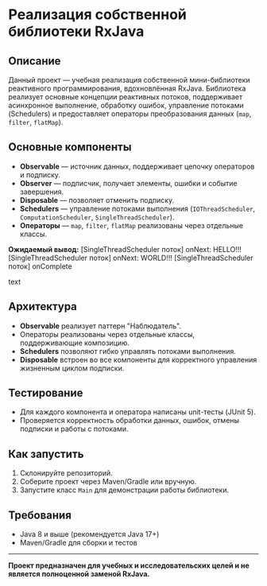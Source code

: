 
# Реализация собственной библиотеки RxJava

## Описание

Данный проект — учебная реализация собственной мини-библиотеки реактивного программирования, вдохновлённая RxJava. Библиотека реализует основные концепции реактивных потоков, поддерживает асинхронное выполнение, обработку ошибок, управление потоками (Schedulers) и предоставляет операторы преобразования данных (`map`, `filter`, `flatMap`).

## Основные компоненты

- **Observable** — источник данных, поддерживает цепочку операторов и подписку.
- **Observer** — подписчик, получает элементы, ошибки и событие завершения.
- **Disposable** — позволяет отменить подписку.
- **Schedulers** — управление потоками выполнения (`IOThreadScheduler`, `ComputationScheduler`, `SingleThreadScheduler`).
- **Операторы** — `map`, `filter`, `flatMap` реализованы через отдельные классы.

**Ожидаемый вывод:**
[SingleThreadScheduler поток] onNext: HELLO!!!
[SingleThreadScheduler поток] onNext: WORLD!!!
[SingleThreadScheduler поток] onComplete

text

## Архитектура

- **Observable** реализует паттерн "Наблюдатель".
- Операторы реализованы через отдельные классы, поддерживающие композицию.
- **Schedulers** позволяют гибко управлять потоками выполнения.
- **Disposable** встроен во все компоненты для корректного управления жизненным циклом подписки.

## Тестирование

- Для каждого компонента и оператора написаны unit-тесты (JUnit 5).
- Проверяется корректность обработки данных, ошибок, отмены подписки и работы с потоками.

## Как запустить

1. Склонируйте репозиторий.
2. Соберите проект через Maven/Gradle или вручную.
3. Запустите класс `Main` для демонстрации работы библиотеки.

## Требования

- Java 8 и выше (рекомендуется Java 17+)
- Maven/Gradle для сборки и тестов

---

**Проект предназначен для учебных и исследовательских целей и не является полноценной заменой RxJava.**

